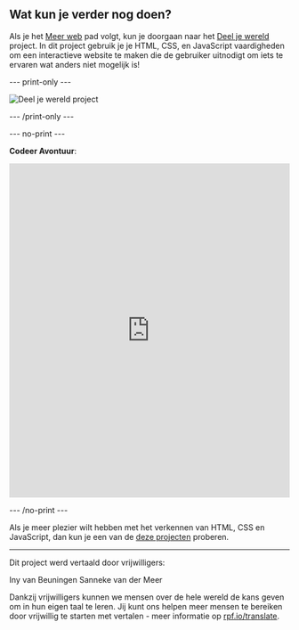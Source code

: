 ## Wat kun je verder nog doen?

Als je het [Meer web](https://projects.raspberrypi.org/nl-NL/raspberrypi/more-web) pad volgt, kun je doorgaan naar het [Deel je wereld](https://projects.raspberrypi.org/nl-NL/projects/share-your-world) project. In dit project gebruik je je HTML, CSS, en JavaScript vaardigheden om een interactieve website te maken die de gebruiker uitnodigt om iets te ervaren wat anders niet mogelijk is!

--- print-only ---

![Deel je wereld project](images/share-your-world-project.png)

--- /print-only ---

--- no-print ---

**Codeer Avontuur**:

<iframe src="https://editor.raspberrypi.org/nl-NL/embed/viewer/share-your-world-coding" width="100%" height="600" frameborder="0" marginwidth="0" marginheight="0" allowfullscreen> 
</iframe>

--- /no-print ---

Als je meer plezier wilt hebben met het verkennen van HTML, CSS en JavaScript, dan kun je een van de [deze projecten](https://projects.raspberrypi.org/nl/projects?software%5B%5D=html-css-javascript) proberen.

***

Dit project werd vertaald door vrijwilligers:

Iny van Beuningen
Sanneke van der Meer

Dankzij vrijwilligers kunnen we mensen over de hele wereld de kans geven om in hun eigen taal te leren. Jij kunt ons helpen meer mensen te bereiken door vrijwillig te starten met vertalen - meer informatie op [rpf.io/translate](https://rpf.io/translate).
